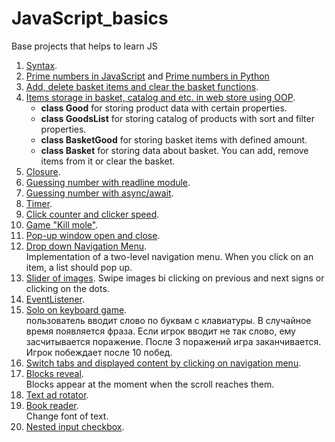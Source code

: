 # JavaScript_basics

Base projects that helps to learn JS
1. [Syntax](https://github.com/SamayaA/JavaScript_basics/blob/master/index.html).
2. [Prime numbers in JavaScript](https://github.com/SamayaA/JavaScript_basics/blob/master/prime_numbers.js) and [Prime numbers in Python](https://github.com/SamayaA/JavaScript_basics/blob/master/prime_numbers.py)
3. [Add, delete basket items and clear the basket functions](https://github.com/SamayaA/JavaScript_basics/blob/master/web_store_structure.js).
4. [Items storage in basket, catalog and etc. in web store using OOP](https://github.com/SamayaA/JavaScript_basics/blob/master/web_store_classes.js).
    - **class Good** for storing product data with certain properties.
    - **class GoodsList** for storing catalog of products with sort and filter properties.
    - **class BasketGood** for storing basket items with defined amount.
    - **class Basket** for storing data about basket. You can add, remove items from it or clear the basket.
5. [Closure](https://github.com/SamayaA/JavaScript_basics/blob/master/password_check.js).
6. [Guessing number with readline module](https://github.com/SamayaA/JavaScript_basics/blob/master/guess_number.js).
7. [Guessing number with async/await](https://github.com/SamayaA/JavaScript_basics/blob/master/guess_number_async.js).
8. [Timer](https://github.com/SamayaA/JavaScript_basics/blob/master/timer/).
9. [Click counter and clicker speed](https://github.com/SamayaA/JavaScript_basics/blob/master/onclick/).
10. [Game "Kill mole"](https://github.com/SamayaA/JavaScript_basics/blob/master/game_kill_moles/).
11. [Pop-up window open and close](https://github.com/SamayaA/JavaScript_basics/blob/master/pop-up_window/).
11. [Drop down Navigation Menu](https://github.com/SamayaA/JavaScript_basics/blob/master/drop_down_menu/).  
	Implementation of a two-level navigation menu. When you click on an item, a list should pop up.  
12. [Slider of images](https://github.com/SamayaA/JavaScript_basics/blob/master/slider_swiper/).
	Swipe images bi clicking on previous and next signs or clicking on the dots.  
13.  [EventListener](https://github.com/SamayaA/JavaScript_basics/blob/master/drop_down_list/).  
14. [Solo on keyboard game](https://github.com/SamayaA/JavaScript_basics/blob/master/solo_on_keyboard/).  
	пользователь вводит слово по буквам с клавиатуры. В случайное время появляется фраза. Если игрок вводит не так слово, ему засчитываeтся поражение. После 3 поражений игра заканчивается. Игрок побеждает после 10 побед.
15. [Switch tabs and displayed content by clicking on navigation menu](https://github.com/SamayaA/JavaScript_basics/blob/master/switch_tabs/).  
16. [Blocks reveal](https://github.com/SamayaA/JavaScript_basics/blob/master/reveal/).  
	Blocks appear at the moment when the scroll reaches them.  
17. [Text ad rotator](https://github.com/SamayaA/JavaScript_basics/blob/master/ads/).  
18. [Book reader](https://github.com/SamayaA/JavaScript_basics/blob/master/book_reader/).  
	Change font of text.  
18. [Nested input checkbox](https://github.com/SamayaA/JavaScript_basics/blob/master/interests/).


